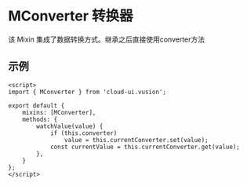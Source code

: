 <!-- 该 README.md 根据 api.yaml 和 docs/*.md 自动生成，为了方便在 GitHub 和 NPM 上查阅。如需修改，请查看源文件 -->

# MConverter 转换器

该 Mixin 集成了数据转换方式。继承之后直接使用converter方法

## 示例
``` vue
<script>
import { MConverter } from 'cloud-ui.vusion';

export default {
    mixins: [MConverter],
    methods: {
        watchValue(value) {
            if (this.converter)
                value = this.currentConverter.set(value);
            const currentValue = this.currentConverter.get(value);
        },
    }
};
</script>
```
